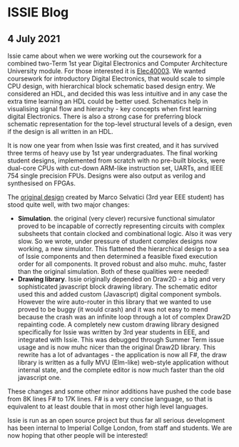 # ISSIE Blog

## 4 July 2021

Issie came about when we were working out the coursework for a combined two-Term 1st year Digital Electronics and Computer Architecture University module. For
those interested it is [Elec40003](https://www.imperial.ac.uk/media/imperial-college/study/programme-specifications/eee/2021/ProgSpec-H600-BEng-Electrical-and-Electronic-Engineering-2020-21.pdf).
We wanted coursework for introductory Digital Electronics, that would scale to simple CPU design, with hierarchical block schematic based
design entry. We considered an HDL, and decided this was less intuitive and in any case the extra time learning an HDL could be better used. 
Schematics help in visualising signal flow and hierarchy - key concepts when
first learning digital Electronics. There is also a strong case for preferring block schematic representation for the
top-level structural levels of a design, even if the design is all written in an HDL.

It is now one year from when Issie was first created, and it has survived three terms of heavy use by 1st year undergraduates. The final working student designs,
implemented from scratch with no pre-built blocks,
were dual-core CPUs with cut-down ARM-like instruction set, UARTs, and IEEE 754 single precision FPUs. Designs were also output as verilog and
synthesised on FPGAs.

The [original design](https://github.com/MarcoSelvatici/DEflow) created by Marco Selvatici (3rd year EEE student) has stood quite well, with two major changes:

* **Simulation**. the original (very clever) recursive functional simulator proved to be incapable of correctly representing circuits with complex subsheets that
contain clocked and combinational logic. Also it was very slow. So we wrote, under pressure of student complex designs now working, a new simulator. 
This flattened the hierarchical design to a sea of Issie components and then determined a feasible fixed execution order for all components. It proved
robust and also muhc. muhc, faster than the original simulation. Both of these qualities were needed!
* **Drawing library**. Issie originally depended on Draw2D - a big and very sophisticated javascript block drawing library. The schematic editor used this and
added custom (Javascript) digital component symbols. However the wire auto-router in this library that we wanted to use proved to be buggy (it would crash) and it was not easy
to mend because the crash was an infinite loop through a lot of complex Draw2D repainting code. A completely new custom drawing library designed specifically for Issie
was written by 3rd year students in EEE, and integrated with Issie. This was debugged through Summer Term issue usage and is now muhc nicer than the original Draw2D
library. This rewrite has a lot of advantages - the application is now all F#, the draw library is written as a fully MVU (Elm-like) web-style application without internal state,
and the complete editor is now much faster than the old javascript one.

These changes and some other minor additions have pushed the code base from 8K lines F# to 17K lines. F# is a very concise language, so that is equivalent to at least double that in
most other high level languages.

Issie is run as an open source project but thus far all serious development has been internal to Imperial Collge London, from staff and students. We are now hoping that other people
will be interested!

